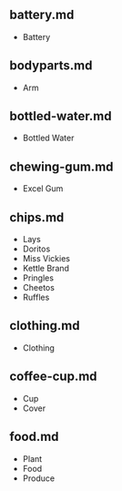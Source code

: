 ## battery.md
- Battery

## bodyparts.md
- Arm

## bottled-water.md
- Bottled Water

## chewing-gum.md
- Excel Gum

## chips.md
- Lays
- Doritos
- Miss Vickies
- Kettle Brand
- Pringles
- Cheetos
- Ruffles

## clothing.md
- Clothing

## coffee-cup.md
- Cup
- Cover

## food.md
- Plant
- Food
- Produce
